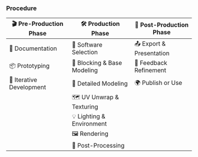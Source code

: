 ### Procedure

|🎬 Pre-Production Phase| 🛠️ Production Phase | 🚀 Post-Production Phase |
|---| --- | --- |
| 📝 Documentation | 🧰 Software Selection | 📤 Export & Presentation|
| 📦 Prototyping | 🔲 Blocking & Base Modeling | 🧪 Feedback Refinement |
| 🔁 Iterative Development | 🧱 Detailed Modeling | 🌍 Publish or Use|
||🗺️ UV Unwrap & Texturing||
||💡 Lighting & Environment||
||🖼️ Rendering||
||🎨 Post-Processing||
 